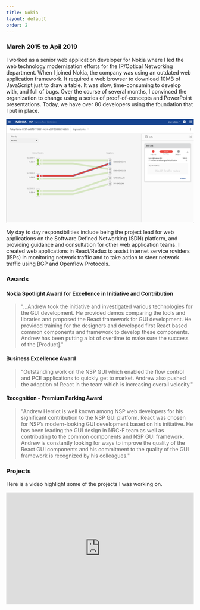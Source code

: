 ```yaml
---
title: Nokia
layout: default
order: 2
---
```


### March 2015 to Apil 2019

I worked as a senior web application developer for Nokia where I led the web technology modernization efforts for the IP/Optical Networking department. When I joined Nokia, the company was using an outdated web application framework. It required a web browser to download 10MB of JavaScript just to draw a table. It was slow, time-consuming to develop with, and full of bugs. Over the course of several months, I convinced the organization to change using a series of proof-of-concepts and PowerPoint presentations. Today, we have over 80 developers using the foundation that I put in place.

![Nokia Logo](/static/nrcf-screenshot-1.png)

My day to day responsibilities include being the project lead for web applications on the Software Defined Networking (SDN) platform, and providing guidance and consultation for other web application teams. I created web applications in React/Redux to assist internet service roviders (ISPs) in monitoring network traffic and to take action to steer network traffic using BGP and Openflow Protocols.

### Awards

#### Nokia Spotlight Award for Excellence in Initiative and Contribution

> "...Andrew took the initiative and investigated various technologies for the GUI development. He provided demos comparing the tools and libraries and proposed the React framework for GUI development. He provided training for the designers and developed first React based common components and framework to develop these components. Andrew has been putting a lot of overtime to make sure the success of the [Product]."

#### Business Excellence Award

> "Outstanding work on the NSP GUI which enabled the flow control and PCE applications to quickly get to market. Andrew also pushed the adoption of React in the team which is increasing overall velocity."

#### Recognition - Premium Parking Award

> "Andrew Herriot is well known among NSP web developers for his significant contribution to the NSP GUI platform. React was chosen for NSP’s modern-looking GUI development based on his initiative. He has been leading the GUI design in NRC-F team as well as contributing to the common components and NSP GUI framework. Andrew is constantly looking for ways to improve the quality of the React GUI components and his commitment to the quality of the GUI framework is recognized by his colleagues."

### Projects

Here is a video highlight some of the projects I was working on.

<iframe width="100%" height="300" src="https://www.youtube.com/embed/7a5_0_u3jIc" frameborder="0" allow="encrypted-media" allowfullscreen></iframe>

